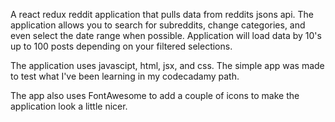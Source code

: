 A react redux reddit application that pulls data from reddits jsons api. The application allows you to search for subreddits, change categories, and even select the date range when possible. Application will load data by 10's up to 100 posts depending on your filtered selections.

The application uses javascipt, html, jsx, and css. The simple app was made to test what I've been learning in my codecadamy path. 

The app also uses FontAwesome to add a couple of icons to make the application look a little nicer.


